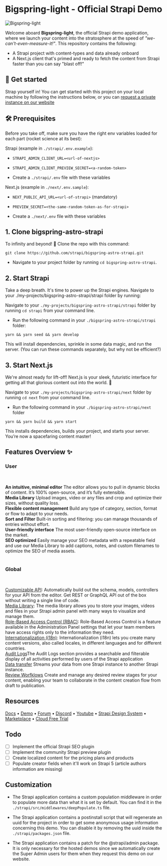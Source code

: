# Bigspring-light - Official Strapi Demo

![Bigspring-light](./bigspring-light.jpg)

Welcome aboard **Bigspring-light**, the official Strapi demo application, where we launch your content into the stratosphere at the speed of  *"we-can't-even-measure-it!"*.
This repository contains the following:

- A Strapi project with content-types and data already onboard
- A Next.js client that's primed and ready to fetch the content from Strapi faster than you can say "blast off!"

## 🌌 Get started

Strap yourself in! You can get started with this project on your local machine by following the instructions below, or you can [request a private instance on our website](https://strapi.io/demo)

## 🛠 Prerequisites

Before you take off, make sure you have the right env variables loaded for each part (rocket science at its best):

Strapi (example in `./strapi/.env.example`):
  - `STRAPI_ADMIN_CLIENT_URL=<url-of-nextjs>`
  - `STRAPI_ADMIN_CLIENT_PREVIEW_SECRET=<a-random-token>`

- Create a `./strapi/.env` file with these variables

Next.js (example in `./next/.env.sample`):
  - `NEXT_PUBLIC_API_URL=<url-of-strapi>` (mandatory)
  - `PREVIEW_SECRET=<the-same-random-token-as-for-strapi>`

- Create a `./next/.env` file with these variables

## 1. Clone bigspring-astro-strapi

To infinity and beyond! 🚀 Clone the repo with this command:

```
git clone https://github.com/strapi/bigspring-astro-strapi.git
```

- Navigate to your project folder by running `cd bigspring-astro-strapi`.

## 2. Start Strapi

Take a deep breath. It's time to power up the Strapi engines. Navigate to your ./my-projects/bigspring-astro-strapi/strapi folder by running:

Navigate to your `./my-projects/bigspring-astro-strapi/strapi` folder by running `cd strapi` from your command line.

- Run the following command in your `./bigspring-astro-strapi/strapi` folder:

```
yarn && yarn seed && yarn develop
```

This will install dependencies, sprinkle in some data magic, and run the server. (You can run these commands separately, but why not be efficient?)

## 3. Start Next.js

We're almost ready for lift-off! Next.js is your sleek, futuristic interface for getting all that glorious content out into the world. 🚀

Navigate to your `./my-projects/bigspring-astro-strapi/next` folder by running `cd next` from your command line.

- Run the following command in your `./bigspring-astro-strapi/next` folder

```
yarn && yarn build && yarn start
```

This installs dependencies, builds your project, and starts your server. You’re now a spacefaring content master!

## Features Overview ✨

### User

<br />

**An intuitive, minimal editor** The editor allows you to pull in dynamic blocks of content. It’s 100% open-source, and it’s fully extensible.<br />
**Media Library** Upload images, video or any files and crop and optimize their sizes, without quality loss.<br />
**Flexible content management** Build any type of category, section, format or flow to adapt to your needs. <br />
**Sort and Filter** Built-in sorting and filtering: you can manage thousands of entries without effort.<br />
**User-friendly interface** The most user-friendly open-source interface on the market.<br />
**SEO optimized** Easily manage your SEO metadata with a repeatable field and use our Media Library to add captions, notes, and custom filenames to optimize the SEO of media assets.<br /><br />

### Global

<br />

[Customizable API](https://strapi.io/features/customizable-api): Automatically build out the schema, models, controllers for your API from the editor. Get REST or GraphQL API out of the box without writing a single line of code.<br />
[Media Library](https://strapi.io/features/media-library): The media library allows you to store your images, videos and files in your Strapi admin panel with many ways to visualize and manage them.<br />
[Role-Based Access Control (RBAC)](https://strapi.io/features/custom-roles-and-permissions): Role-Based Access Control is a feature available in the Administration Panel settings that let your team members have access rights only to the information they need.<br />
[Internationalization (i18n)](https://strapi.io/features/internationalization): Internationalization (i18n) lets you create many content versions, also called locales, in different languages and for different countries.<br />
[Audit Logs](https://strapi.io/blog/reasons-and-best-practices-for-using-audit-logs-in-your-application)The Audit Logs section provides a searchable and filterable display of all activities performed by users of the Strapi application<br />
[Data transfer](https://strapi.io/blog/importing-exporting-and-transferring-data-with-the-strapi-cli) Streams your data from one Strapi instance to another Strapi instance.<br />
[Review Worfklows](https://docs.strapi.io/user-docs/settings/review-workflows) Create and manage any desired review stages for your content, enabling your team to collaborate in the content creation flow from draft to publication. <br />


## Resources

[Docs](https://docs.strapi.io) • [Demo](https://strapi.io/demo) • [Forum](https://forum.strapi.io/) • [Discord](https://discord.strapi.io) • [Youtube](https://www.youtube.com/c/Strapi/featured) • [Strapi Design System](https://design-system.strapi.io/) • [Marketplace](https://market.strapi.io/) • [Cloud Free Trial](https://cloud.strapi.io) 

## Todo

- [ ] Implement the official Strapi SEO plugin
- [ ] Implement the community Strapi preview plugin
- [ ] Create localized content for the pricing plans and products
- [ ] Populate creator fields when it'll work on Strapi 5 (article authors information are missing)

## Customization

- The Strapi application contains a custom population middleware in order to populate more data than what it is set by default. You can find it in the `./strapi/src/middlewares/deepPopulate.ts` file.

- The Strapi application contains a postinstall script that will regenerate an uuid for the project in order to get some anonymous usage information concerning this demo. You can disable it by removing the uuid inside the `./strapi/packages.json` file.

- The Strapi application contains a patch for the @strapi/admin package. It is only necessary for the hosted demos since we automatically create the Super Admin users for them when they request this demo on our website.